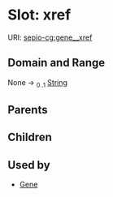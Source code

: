 
# Slot: xref




URI: [sepio-cg:gene__xref](http://purl.obolibrary.org/obo/SEPIOCG_gene__xref)


## Domain and Range

None &#8594;  <sub>0..1</sub> [String](types/String.md)

## Parents


## Children


## Used by

 * [Gene](Gene.md)
